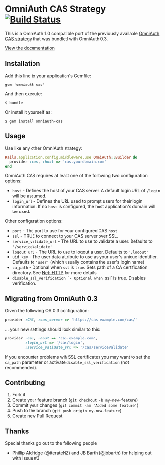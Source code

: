 # OmniAuth CAS Strategy [![Build Status][travis_status]][travis]

[travis]: http://travis-ci.org/dlindahl/omniauth-cas
[travis_status]: https://secure.travis-ci.org/dlindahl/omniauth-cas.png
[gemnasium]: https://gemnasium.com/dlindahl/omniauth-cas
[gemnasium_status]: https://gemnasium.com/dlindahl/omniauth-cas.png?travis

This is a OmniAuth 1.0 compatible port of the previously available
[OmniAuth CAS strategy][old_omniauth_cas] that was bundled with OmniAuth 0.3.

[View the documentation][document_up]

## Installation

Add this line to your application's Gemfile:

    gem 'omniauth-cas'

And then execute:

    $ bundle

Or install it yourself as:

    $ gem install omniauth-cas

## Usage

Use like any other OmniAuth strategy:

```ruby
Rails.application.config.middleware.use OmniAuth::Builder do
  provider :cas, :host => 'cas.yourdomain.com'
end
```

OmniAuth CAS requires at least one of the following two configuration options:

  * `host` - Defines the host of your CAS server. A default login URL of `/login` will be assumed.
  * `login_url` - Defines the URL used to prompt users for their login information.
    If no `host` is configured, the host application's domain will be used.

Other configuration options:

  * `port` - The port to use for your configured CAS `host`
  * `ssl` - TRUE to connect to your CAS server over SSL.
  * `service_validate_url` - The URL to use to validate a user. Defaults to `'/serviceValidate'`
  * `logout_url` - The URL to use to logout a user. Defaults to `'/logout'`
  * `uid_key` - The user data attribute to use as your user's unique identifier. Defaults to `'user'` (which usually contains the user's login name)
  * `ca_path` - Optional when `ssl` is `true`. Sets path of a CA certification directory. See [Net::HTTP][net_http] for more details
  * `disable_ssl_verification``- Optional when `ssl` is true. Disables verification.

## Migrating from OmniAuth 0.3

Given the following OA 0.3 configuration:

```ruby
provider :CAS, :cas_server => 'https://cas.example.com/cas/'
```

... your new settings should look similar to this:

```ruby
provider :cas, :host => 'cas.example.com',
         :login_url => '/cas/login',
  	     :service_validate_url => '/cas/serviceValidate'
```

If you encounter problems wih SSL certificates you may want to set the `ca_path` parameter or activate `disable_ssl_verification` (not recommended).  

## Contributing

1. Fork it
2. Create your feature branch (`git checkout -b my-new-feature`)
3. Commit your changes (`git commit -am 'Added some feature'`)
4. Push to the branch (`git push origin my-new-feature`)
5. Create new Pull Request

## Thanks

Special thanks go out to the following people

  * Phillip Aldridge (@iterateNZ) and JB Barth (@jbbarth) for helping out with Issue #3

[old_omniauth_cas]: https://github.com/intridea/omniauth/blob/0-3-stable/oa-enterprise/lib/omniauth/strategies/cas.rb
[document_up]: http://dlindahl.github.com/omniauth-cas/
[net_http]: http://ruby-doc.org/stdlib-1.9.3/libdoc/net/http/rdoc/Net/HTTP.html